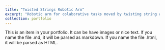 ```yaml
---
title: "Twisted Strings Robotic Arm"
excerpt: "Robotic arm for colaborative tasks moved by twisting string actuators (South Korea, 2021). <br/><img src='/images/Twisted.gif'>"
collection: portfolio
---
```


This is an item in your portfolio. It can be have images or nice text. If you name the file .md, it will be parsed as markdown. If you name the file .html, it will be parsed as HTML. 
